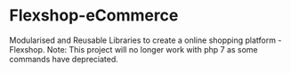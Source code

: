 # Flexshop-eCommerce
Modularised and Reusable Libraries to create a online shopping platform - Flexshop.
Note: This project will no longer work with php 7 as some commands have depreciated.
